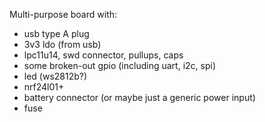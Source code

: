 Multi-purpose board with:

- usb type A plug
- 3v3 ldo (from usb)
- lpc11u14, swd connector, pullups, caps
- some broken-out gpio (including uart, i2c, spi)
- led (ws2812b?)
- nrf24l01+
- battery connector (or maybe just a generic power input)
- fuse